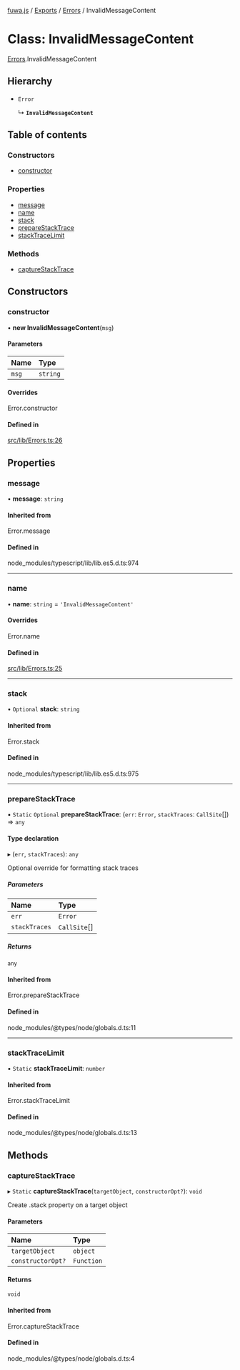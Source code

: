 [fuwa.js](../README.md) / [Exports](../modules.md) / [Errors](../modules/Errors.md) / InvalidMessageContent

# Class: InvalidMessageContent

[Errors](../modules/Errors.md).InvalidMessageContent

## Hierarchy

- `Error`

  ↳ **`InvalidMessageContent`**

## Table of contents

### Constructors

- [constructor](Errors.InvalidMessageContent.md#constructor)

### Properties

- [message](Errors.InvalidMessageContent.md#message)
- [name](Errors.InvalidMessageContent.md#name)
- [stack](Errors.InvalidMessageContent.md#stack)
- [prepareStackTrace](Errors.InvalidMessageContent.md#preparestacktrace)
- [stackTraceLimit](Errors.InvalidMessageContent.md#stacktracelimit)

### Methods

- [captureStackTrace](Errors.InvalidMessageContent.md#capturestacktrace)

## Constructors

### constructor

• **new InvalidMessageContent**(`msg`)

#### Parameters

| Name | Type |
| :------ | :------ |
| `msg` | `string` |

#### Overrides

Error.constructor

#### Defined in

[src/lib/Errors.ts:26](https://github.com/Fuwajs/Fuwa.js/blob/60995b2/src/lib/Errors.ts#L26)

## Properties

### message

• **message**: `string`

#### Inherited from

Error.message

#### Defined in

node_modules/typescript/lib/lib.es5.d.ts:974

___

### name

• **name**: `string` = `'InvalidMessageContent'`

#### Overrides

Error.name

#### Defined in

[src/lib/Errors.ts:25](https://github.com/Fuwajs/Fuwa.js/blob/60995b2/src/lib/Errors.ts#L25)

___

### stack

• `Optional` **stack**: `string`

#### Inherited from

Error.stack

#### Defined in

node_modules/typescript/lib/lib.es5.d.ts:975

___

### prepareStackTrace

▪ `Static` `Optional` **prepareStackTrace**: (`err`: `Error`, `stackTraces`: `CallSite`[]) => `any`

#### Type declaration

▸ (`err`, `stackTraces`): `any`

Optional override for formatting stack traces

##### Parameters

| Name | Type |
| :------ | :------ |
| `err` | `Error` |
| `stackTraces` | `CallSite`[] |

##### Returns

`any`

#### Inherited from

Error.prepareStackTrace

#### Defined in

node_modules/@types/node/globals.d.ts:11

___

### stackTraceLimit

▪ `Static` **stackTraceLimit**: `number`

#### Inherited from

Error.stackTraceLimit

#### Defined in

node_modules/@types/node/globals.d.ts:13

## Methods

### captureStackTrace

▸ `Static` **captureStackTrace**(`targetObject`, `constructorOpt?`): `void`

Create .stack property on a target object

#### Parameters

| Name | Type |
| :------ | :------ |
| `targetObject` | `object` |
| `constructorOpt?` | `Function` |

#### Returns

`void`

#### Inherited from

Error.captureStackTrace

#### Defined in

node_modules/@types/node/globals.d.ts:4
